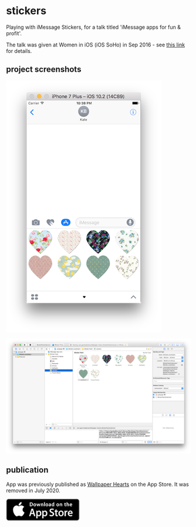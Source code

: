 # stickers
Playing with iMessage Stickers, for a talk titled 'iMessage apps for fun & profit'.

The talk was given at Women in iOS (iOS SoHo) in Sep 2016 - see [this link](https://www.meetup.com/iOSoho/events/233132048/) for details.

## project screenshots

![sticker pack](Screenshots/pack.png)

![sticker pack](Screenshots/xcode.png)


## publication

App was previously published as [Wallpaper Hearts](https://itunes.apple.com/us/app/wallpaper-hearts-love-ly-messaging-stickers/id1218546379?ls=1&mt=80) on the App Store. It was removed in July 2020.

![app store](Screenshots/appstore.png)
